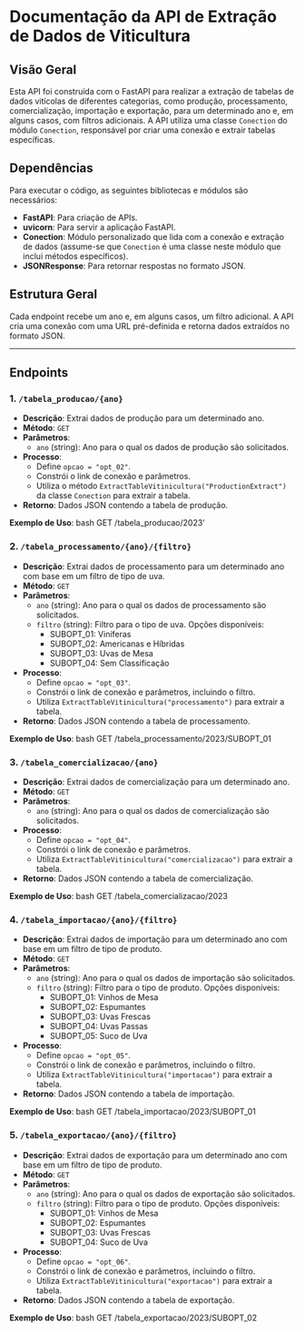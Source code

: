 # Documentação da API de Extração de Dados de Viticultura

## Visão Geral
Esta API foi construída com o FastAPI para realizar a extração de tabelas de dados vitícolas de diferentes categorias, como produção, processamento, comercialização, importação e exportação, para um determinado ano e, em alguns casos, com filtros adicionais. A API utiliza uma classe `Conection` do módulo `Conection`, responsável por criar uma conexão e extrair tabelas específicas.

## Dependências
Para executar o código, as seguintes bibliotecas e módulos são necessários:
- **FastAPI**: Para criação de APIs.
- **uvicorn**: Para servir a aplicação FastAPI.
- **Conection**: Módulo personalizado que lida com a conexão e extração de dados (assume-se que `Conection` é uma classe neste módulo que inclui métodos específicos).
- **JSONResponse**: Para retornar respostas no formato JSON.

## Estrutura Geral
Cada endpoint recebe um ano e, em alguns casos, um filtro adicional. A API cria uma conexão com uma URL pré-definida e retorna dados extraídos no formato JSON.

---

## Endpoints

### 1. `/tabela_producao/{ano}`
- **Descrição**: Extrai dados de produção para um determinado ano.
- **Método**: `GET`
- **Parâmetros**:
  - `ano` (string): Ano para o qual os dados de produção são solicitados.
- **Processo**:
  - Define `opcao = "opt_02"`.
  - Constrói o link de conexão e parâmetros.
  - Utiliza o método `ExtractTableVitinicultura("ProductionExtract")` da classe `Conection` para extrair a tabela.
- **Retorno**: Dados JSON contendo a tabela de produção.

**Exemplo de Uso**:
  bash
  GET /tabela_producao/2023'

### 2. `/tabela_processamento/{ano}/{filtro}`
- **Descrição**: Extrai dados de processamento para um determinado ano com base em um filtro de tipo de uva.
- **Método**: `GET`
- **Parâmetros**:
  - `ano` (string): Ano para o qual os dados de processamento são solicitados.
  - `filtro` (string): Filtro para o tipo de uva. Opções disponíveis:
    - SUBOPT_01: Viníferas
    - SUBOPT_02: Americanas e Híbridas
    - SUBOPT_03: Uvas de Mesa
    - SUBOPT_04: Sem Classificação
- **Processo**:
  - Define `opcao = "opt_03"`.
  - Constrói o link de conexão e parâmetros, incluindo o filtro.
  - Utiliza `ExtractTableVitinicultura("processamento")` para extrair a tabela.
- **Retorno**: Dados JSON contendo a tabela de processamento.

**Exemplo de Uso**:
  bash
  GET /tabela_processamento/2023/SUBOPT_01

### 3. `/tabela_comercializacao/{ano}`
- **Descrição**: Extrai dados de comercialização para um determinado ano.
- **Método**: `GET`
- **Parâmetros**:
  - `ano` (string): Ano para o qual os dados de comercialização são solicitados.
- **Processo**:
  - Define `opcao = "opt_04"`.
  - Constrói o link de conexão e parâmetros.
  - Utiliza `ExtractTableVitinicultura("comercializacao")` para extrair a tabela.
- **Retorno**: Dados JSON contendo a tabela de comercialização.

**Exemplo de Uso**:
  bash
  GET /tabela_comercializacao/2023
  
### 4. `/tabela_importacao/{ano}/{filtro}`
- **Descrição**: Extrai dados de importação para um determinado ano com base em um filtro de tipo de produto.
- **Método**: `GET`
- **Parâmetros**:
  - `ano` (string): Ano para o qual os dados de importação são solicitados.
  - `filtro` (string): Filtro para o tipo de produto. Opções disponíveis:
    - SUBOPT_01: Vinhos de Mesa
    - SUBOPT_02: Espumantes
    - SUBOPT_03: Uvas Frescas
    - SUBOPT_04: Uvas Passas
    - SUBOPT_05: Suco de Uva
- **Processo**:
  - Define `opcao = "opt_05"`.
  - Constrói o link de conexão e parâmetros, incluindo o filtro.
  - Utiliza `ExtractTableVitinicultura("importacao")` para extrair a tabela.
- **Retorno**: Dados JSON contendo a tabela de importação.

**Exemplo de Uso**:
  bash
  GET /tabela_importacao/2023/SUBOPT_01

  
### 5. `/tabela_exportacao/{ano}/{filtro}`
- **Descrição**: Extrai dados de exportação para um determinado ano com base em um filtro de tipo de produto.
- **Método**: `GET`
- **Parâmetros**:
  - `ano` (string): Ano para o qual os dados de exportação são solicitados.
  - `filtro` (string): Filtro para o tipo de produto. Opções disponíveis:
    - SUBOPT_01: Vinhos de Mesa
    - SUBOPT_02: Espumantes
    - SUBOPT_03: Uvas Frescas
    - SUBOPT_04: Suco de Uva
- **Processo**:
  - Define `opcao = "opt_06"`.
  - Constrói o link de conexão e parâmetros, incluindo o filtro.
  - Utiliza `ExtractTableVitinicultura("exportacao")` para extrair a tabela.
- **Retorno**: Dados JSON contendo a tabela de exportação.

**Exemplo de Uso**:
  bash
  GET /tabela_exportacao/2023/SUBOPT_02

